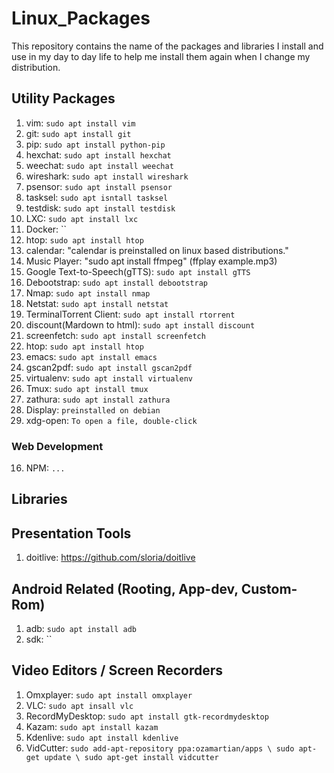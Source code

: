 Linux_Packages
==============
This repository contains the name of the packages and libraries I install and use in my day to day life to help me install them again when I change my distribution.

## Utility Packages
1. vim: `sudo apt install vim`
2. git: `sudo apt install git`
3. pip: `sudo apt install python-pip`
4. hexchat: `sudo apt install hexchat`
5. weechat: `sudo apt install weechat`
6. wireshark: `sudo apt install wireshark`
7. psensor: `sudo apt install psensor`
8. tasksel: `sudo apt isntall tasksel`
9. testdisk: `sudo apt install testdisk`
10. LXC: `sudo apt install lxc`
11. Docker: ``
12. htop: `sudo apt install htop`
13. calendar: "calendar is preinstalled on linux based distributions."
14. Music Player: "sudo apt install ffmpeg" (ffplay example.mp3)
15. Google Text-to-Speech(gTTS): `sudo apt install gTTS`
16. Debootstrap: `sudo apt install debootstrap`
17. Nmap: `sudo apt install nmap`
18. Netstat: `sudo apt install netstat`
19. TerminalTorrent Client: `sudo apt install rtorrent`
20. discount(Mardown to html): `sudo apt install discount`
21. screenfetch: `sudo apt install screenfetch`
22. htop: `sudo apt install htop`
23. emacs: `sudo apt install emacs`
24. gscan2pdf: `sudo apt install gscan2pdf`
25. virtualenv: `sudo apt install virtualenv`
26. Tmux: `sudo apt install tmux`
27. zathura: `sudo apt install zathura`
28. Display: `preinstalled on debian`
29. xdg-open: `To open a file, double-click`

### Web Development
16. NPM: `...`

## Libraries

## Presentation Tools
1. doitlive: https://github.com/sloria/doitlive

## Android Related (Rooting, App-dev, Custom-Rom)
1. adb: `sudo apt install adb`
2. sdk: ``

## Video Editors / Screen Recorders

1. Omxplayer: `sudo apt install omxplayer`
2. VLC: `sudo apt insall vlc`
3. RecordMyDesktop: `sudo apt install gtk-recordmydesktop`
4. Kazam: `sudo apt install kazam`
5. Kdenlive: `sudo apt install kdenlive`
6. VidCutter: `sudo add-apt-repository ppa:ozamartian/apps \
								sudo apt-get update \
								sudo apt-get install vidcutter`

